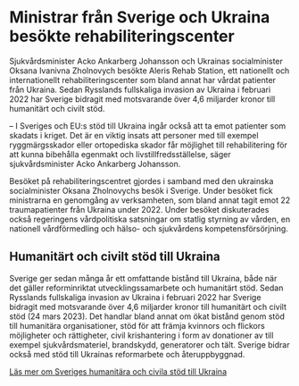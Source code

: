 # Ministrar från Sverige och Ukraina besökte rehabiliteringscenter

Sjukvårdsminister Acko Ankarberg Johansson och Ukrainas socialminister Oksana Ivanivna Zholnovych besökte Aleris Rehab Station, ett nationellt och internationellt rehabiliteringscenter som bland annat har vårdat patienter från Ukraina. Sedan Rysslands fullskaliga invasion av Ukraina i februari 2022 har Sverige bidragit med motsvarande över 4,6 miljarder kronor till humanitärt och civilt stöd.


– I Sveriges och EU:s stöd till Ukraina ingår också att ta emot patienter som skadats i kriget. Det är en viktig insats att personer med till exempel ryggmärgsskador eller ortopediska skador får möjlighet till rehabilitering för att kunna bibehålla egenmakt och livstillfredsställelse, säger sjukvårdsminister Acko Ankarberg Johansson.

Besöket på rehabiliteringscentret gjordes i samband med den ukrainska socialminister Oksana Zholnovychs besök i Sverige. Under besöket fick ministrarna en genomgång av verksamheten, som bland annat tagit emot 22 traumapatienter från Ukraina under 2022\. Under besöket diskuterades också regeringens vårdpolitiska satsningar om statlig styrning av vården, en nationell vårdförmedling och hälso\- och sjukvårdens kompetensförsörjning.

## Humanitärt och civilt stöd till Ukraina

Sverige ger sedan många år ett omfattande bistånd till Ukraina, både när det gäller reforminriktat utvecklingssamarbete och humanitärt stöd. Sedan Rysslands fullskaliga invasion av Ukraina i februari 2022 har Sverige bidragit med motsvarande över 4,6 miljarder kronor till humanitärt och civilt stöd (24 mars 2023\). Det handlar bland annat om ökat bistånd genom stöd till humanitära organisationer, stöd för att främja kvinnors och flickors möjligheter och rättigheter, civil krishantering i form av donationer av till exempel sjukvårdsmateriel, brandskydd, generatorer och tält. Sverige bidrar också med stöd till Ukrainas reformarbete och återuppbyggnad.

[Läs mer om Sveriges humanitära och civila stöd till Ukraina](/regeringens-politik/sveriges-stod-till-ukraina/humanitart-och-civilt-stod/)
